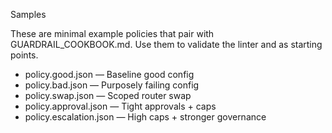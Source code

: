 Samples

These are minimal example policies that pair with GUARDRAIL_COOKBOOK.md. Use them to validate the linter and as starting points.

- policy.good.json — Baseline good config
- policy.bad.json — Purposely failing config
- policy.swap.json — Scoped router swap
- policy.approval.json — Tight approvals + caps
- policy.escalation.json — High caps + stronger governance
